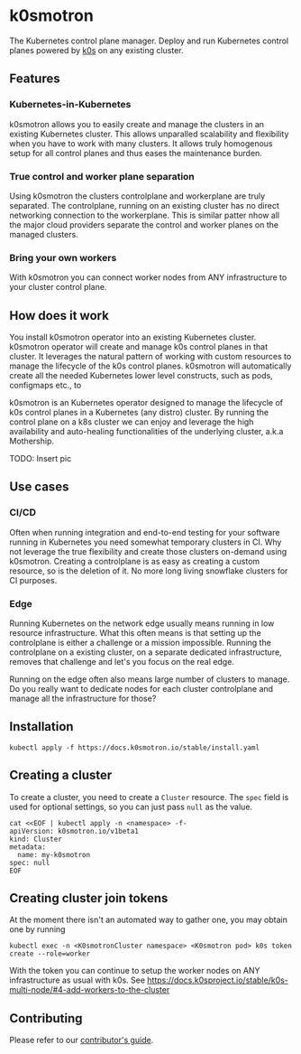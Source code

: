 # k0smotron

The Kubernetes control plane manager. Deploy and run Kubernetes control planes powered by [k0s](https://k0sproject.io) on any existing cluster.

## Features

### Kubernetes-in-Kubernetes

k0smotron allows you to easily create and manage the clusters in an existing Kubernetes cluster. This allows unparalled scalability and flexibility when you have to work with many clusters. It allows truly homogenous setup for all control planes and thus eases the maintenance burden.

### True control and worker plane separation

Using k0smotron the clusters controlplane and workerplane are truly separated. The controlplane, running on an existing cluster has no direct networking connection to the workerplane. This is similar patter nhow all the major cloud providers separate the control and worker planes on the managed clusters. 

### Bring your own workers

With k0smotron you can connect worker nodes from ANY infrastructure to your cluster control plane. 

## How does it work

You install k0smotron operator into an existing Kubernetes cluster. k0smotron operator will create and manage k0s control planes in that cluster. It leverages the natural pattern of working with custom resources to manage the lifecycle of the k0s control planes. k0smotron will automatically create all the needed Kubernetes lower level constructs, such as pods, configmaps etc., to 

k0smotron is an Kubernetes operator designed to manage the lifecycle of k0s control planes in a Kubernetes (any distro) cluster. By running the control plane on a k8s cluster we can enjoy and leverage the high availability and auto-healing functionalities of the underlying cluster, a.k.a Mothership.

TODO: Insert pic

## Use cases

### CI/CD

Often when running integration and end-to-end testing for your software running in Kubernetes you need somewhat temporary clusters in CI. Why not leverage the true flexibility and create those clusters on-demand using k0smotron. Creating a controlplane is as easy as creating a custom resource, so is the deletion of it. No more long living snowflake clusters for CI purposes.

### Edge

Running Kubernetes on the network edge usually means running in low resource infrastructure. What this often means is that setting up the controlplane is either a challenge or a mission impossible. Running the controlplane on a existing cluster, on a separate dedicated infrastructure, removes that challenge and let's you focus on the real edge. 

Running on the edge often also means large number of clusters to manage. Do you really want to dedicate nodes for each cluster controlplane and manage all the infrastructure for those?

## Installation

```
kubectl apply -f https://docs.k0smotron.io/stable/install.yaml
```

## Creating a cluster

To create a cluster, you need to create a `Cluster` resource. The `spec` field is used for optional settings, so you can just pass `null` as the value.

```
cat <<EOF | kubectl apply -n <namespace> -f-
apiVersion: k0smotron.io/v1beta1
kind: Cluster
metadata:
  name: my-k0smotron
spec: null
EOF
```

## Creating cluster join tokens

At the moment there isn't an automated way to gather one, you may obtain one by running 

```
kubectl exec -n <K0smotronCluster namespace> <K0smotron pod> k0s token create --role=worker
```

With the token you can continue to setup the worker nodes on ANY infrastructure as usual with k0s. See https://docs.k0sproject.io/stable/k0s-multi-node/#4-add-workers-to-the-cluster

## Contributing

Please refer to our [contributor's guide](contributors/).
